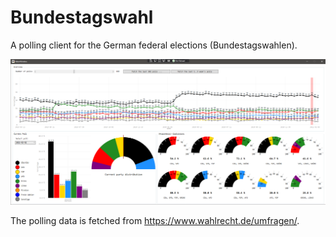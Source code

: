 # Bundestagswahl

A polling client for the German federal elections (Bundestagswahlen).

![image-20210221200546035](docs/screenshot-old.png)

The polling data is fetched from https://www.wahlrecht.de/umfragen/.
